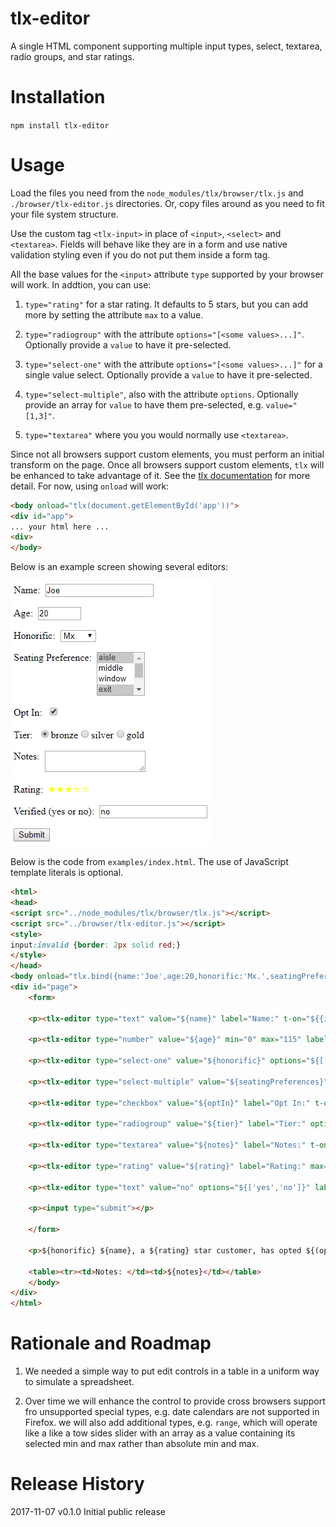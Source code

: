 # tlx-editor

A single HTML component supporting multiple input types, select, textarea, radio groups, and star ratings.

# Installation

`npm install tlx-editor`


# Usage

Load the files you need from the `node_modules/tlx/browser/tlx.js` and `./browser/tlx-editor.js` directories. Or, copy files around as you need to fit your file system structure.

Use the custom tag `<tlx-input>` in place of `<input>`, `<select>` and `<textarea>`. Fields will behave like they are in a form and use native validation styling even if you do not put them inside a form tag.

All the base values for the `<input>` attribute `type` supported by your browser will work. In addtion, you can use:

1) `type="rating"` for a star rating. It defaults to 5 stars, but you can add more by setting the attribute `max` to a value.

2) `type="radiogroup"` with the attribute `options="[<some values>...]"`. Optionally provide a `value` to have it pre-selected.

3) `type="select-one"` with the attribute `options="[<some values>...]"` for a single value select. Optionally provide a `value` to have it pre-selected.

4) `type="select-multiple"`, also with the attribute `options`. Optionally provide an array for `value` to have them pre-selected, e.g. `value="[1,3]"`.

5) `type="textarea"` where you you would normally use `<textarea>`.

Since not all browsers support custom elements, you must perform an initial transform on the page. Once all browsers support custom elements, `tlx` will be enhanced to take advantage of it. See the [tlx documentation](https://github.com/anywhichway/tlx) for more detail. For now, using `onload` will work:

```html
<body onload="tlx(document.getElementById('app'))">
<div id="app">
... your html here ...
<div>
</body>
```

Below is an example screen showing several editors:

![example screen](examples/result.png?raw=true)

Below is the code from `examples/index.html`. The use of JavaScript template literals is optional.


```html
<html>
<head>
<script src="../node_modules/tlx/browser/tlx.js"></script>
<script src="../browser/tlx-editor.js"></script>
<style>
input:invalid {border: 2px solid red;}
</style>
</head>
<body onload="tlx.bind({name:'Joe',age:20,honorific:'Mx.',seatingPreferences:['aisle','exit'],optIn:true,tier:'gold',notes:'',attest:'',rating:3})(document.getElementById('page'))">
<div id="page">
	<form>
	
	<p><tlx-editor type="text" value="${name}" label="Name:" t-on="${{input:this.linkState('name')}}" required></tlx-editor></p>
	
	<p><tlx-editor type="number" value="${age}" min="0" max="115" label="Age:" t-on="${{change:this.linkState('age')}}"></tlx-editor></p>
	
	<p><tlx-editor type="select-one" value="${honorific}" options="${['Ind.','Misc.','Mr.','Mrs.','Ms.','Mx.','Dr.','Msgr.','Rev.','Sir']}" label="Honorific:" t-on="${{change:this.linkState('honorific')}}"></tlx-editor></p>
	
	<p><tlx-editor type="select-multiple" value="${seatingPreferences}" options="${['aisle','middle','window','exit','bulkhead','rear']}" label="Seating Preference:" t-on="${{change:this.linkState('seatingPreferences')}}"></tlx-editor></p>
	
	<p><tlx-editor type="checkbox" value="${optIn}" label="Opt In:" t-on="${{click:this.linkState('optIn')}}"></tlx-editor></p>
	
	<p><tlx-editor type="radiogroup" value="${tier}" label="Tier:" options="${['bronze','silver','gold']}" t-on="${{click:this.linkState('tier')}}"></tlx-editor></p>
	
	<p><tlx-editor type="textarea" value="${notes}" label="Notes:" t-on="${{input:this.linkState('notes')}}"></tlx-editor></p>
	
	<p><tlx-editor type="rating" value="${rating}" label="Rating:" max="5" style="color:yellow" t-on="${{change:this.linkState('rating')}}"></tlx-editor></p>
	
	<p><tlx-editor type="text" value="no" options="${['yes','no']}" label="Verified (yes or no):" t-on="${{change:this.linkState('attest')}}"></tlx-editor></p>
	
	<p><input type="submit"></p>
	
	</form>
	
	<p>${honorific} ${name}, a ${rating} star customer, has opted ${(optIn ? "in" : "out")} and prefers the following seating: ${seatingPreferences.join(", ")} with ${tier} tier priority.</p>
	
	<table><tr><td>Notes: </td><td>${notes}</td></table>
	</body>
</div>
</html>
```

# Rationale and Roadmap

1) We needed a simple way to put edit controls in a table in a uniform way to simulate a spreadsheet.

2) Over time we will enhance the control to provide cross browsers support fro unsupported special types, e.g. date calendars are not supported in Firefox. we will also add additional types, e.g. `range`, which will operate like a like a tow sides slider with an array as a value containing its selected min and max rather than absolute min and max.


# Release History

2017-11-07 v0.1.0 Initial public release
